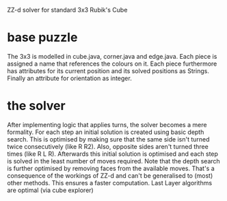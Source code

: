 ZZ-d solver for standard 3x3 Rubik's Cube

# base puzzle
The 3x3 is modelled in cube.java, corner.java and edge.java. Each piece is assigned a name that references the colours on it. Each piece furthermore has attributes for its current position and its solved positions as Strings. Finally an attribute for orientation as integer.

# the solver
After implementing logic that applies turns, the solver becomes a mere formality. For each step an initial solution is created using basic depth search. This is optimised by making sure that the same side isn't turned twice consecutively (like R R2). Also, opposite sides aren't turned three times (like R L R).
Afterwards this initial solution is optimised and each step is solved in the least number of moves required. 
Note that the depth search is further optimised by removing faces from the available moves. That's a consequence of the workings of ZZ-d and can't be generalised to (most) other methods. This ensures a faster computation.
Last Layer algorithms are optimal (via cube explorer)